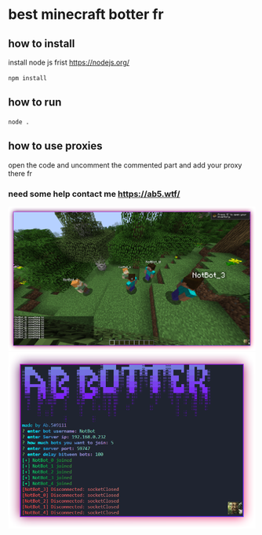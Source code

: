 # best minecraft botter fr


## how to install
install node js frist https://nodejs.org/

`npm install`

## how to run
`node .`


## how to use proxies
open the code and uncomment the commented part and add your proxy there fr


### need some help contact me https://ab5.wtf/

<img src="./assets/ingame.png" alt="ingame">
<img src="./assets/mc.png" alt="mc">
